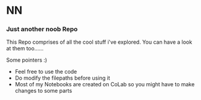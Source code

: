 # NN
### Just another noob Repo
This Repo comprises of all the cool stuff i've explored. 
You can have a look at them too......

Some pointers :)

- Feel free to use the code
- Do modify the filepaths before using it
- Most of my Notebooks are created on CoLab so you might have to make changes to some parts
